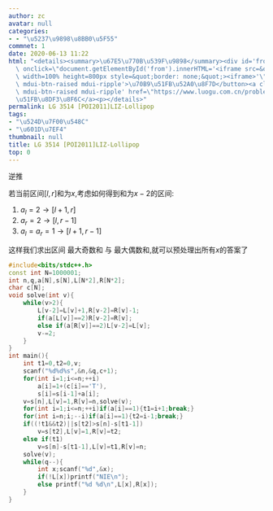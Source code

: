 ```yaml
---
author: zc
avatar: null
categories:
- - "\u5237\u9898\u8BB0\u5F55"
commnet: 1
date: 2020-06-13 11:22
html: "<details><summary>\u67E5\u770B\u539F\u9898</summary><div id='from'></div><p><button\
  \ onclick=\"document.getElementById('from').innerHTML='<iframe src=&quot;https://www.luogu.com.cn/problem/P3514&quot;\
  \ width=100% height=800px style=&quot;border: none;&quot;><iframe>'\" class='mdui-btn\
  \ mdui-btn-raised mdui-ripple'>\u70B9\u51FB\u52A0\u8F7D</button><a class='mdui-btn\
  \ mdui-btn-raised mdui-ripple' href=\"https://www.luogu.com.cn/problem/P3514\" target='_blank'>\u70B9\
  \u51FB\u8DF3\u8F6C</a><p></details>"
permalink: LG 3514 [POI2011]LIZ-Lollipop
tags:
- "\u524D\u7F00\u548C"
- "\u601D\u7EF4"
thumbnail: null
title: LG 3514 [POI2011]LIZ-Lollipop
top: 0
---
```

逆推

若当前区间$[l,r]$和为$x$,考虑如何得到和为$x-2$的区间:

1. $a_l=2 \rightarrow [l+1,r]$
2. $a_r=2 \rightarrow [l,r-1]$
3. $a_l=a_r=1 \rightarrow [l+1,r-1]$

这样我们求出区间 最大奇数和 与 最大偶数和,就可以预处理出所有$x$的答案了
```cpp
#include<bits/stdc++.h>
const int N=1000001;
int n,q,a[N],s[N],L[N*2],R[N*2];
char c[N];
void solve(int v){
    while(v>2){
        L[v-2]=L[v]+1,R[v-2]=R[v]-1;
        if(a[L[v]]==2)R[v-2]=R[v];
        else if(a[R[v]]==2)L[v-2]=L[v];
        v-=2;
    }
}
int main(){
    int t1=0,t2=0,v;
    scanf("%d%d%s",&n,&q,c+1);
    for(int i=1;i<=n;++i)
        a[i]=1+(c[i]=='T'),
        s[i]=s[i-1]+a[i];
    v=s[n],L[v]=1,R[v]=n,solve(v);
    for(int i=1;i<=n;++i)if(a[i]==1){t1=i+1;break;}
    for(int i=n;i;--i)if(a[i]==1){t2=i-1;break;}
    if((!t1&&t2)||s[t2]>s[n]-s[t1-1])
        v=s[t2],L[v]=1,R[v]=t2;
    else if(t1)
        v=s[n]-s[t1-1],L[v]=t1,R[v]=n;
    solve(v);
    while(q--){
        int x;scanf("%d",&x);
        if(!L[x])printf("NIE\n");
        else printf("%d %d\n",L[x],R[x]);
    }
}
```
